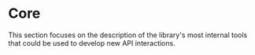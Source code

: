# Core

This section focuses on the description of the library's most internal tools that could be used to develop new API interactions.
